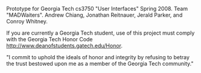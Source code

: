 Prototype for Georgia Tech cs3750 "User Interfaces" Spring 2008. Team "MADWaiters". Andrew Chiang, Jonathan Reitnauer, Jerald Parker, and Conroy Whitney.

If you are currently a Georgia Tech student, use of this project must comply with the Georgia Tech Honor Code http://www.deanofstudents.gatech.edu/Honor.

"I commit to uphold the ideals of honor and integrity by refusing to betray the trust bestowed upon me as a member of the Georgia Tech community."